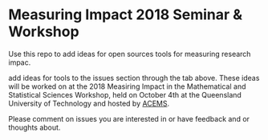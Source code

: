 # Measuring Impact 2018 Seminar & Workshop

Use this repo to add ideas for open sources tools for measuring research impac. 

add ideas for tools to the issues section through the tab above. These ideas will be worked on at the 2018 Measiring Impact in the Mathematical and Statistical Sciences Workshop, held on October 4th at the Queensland University of Technology and hosted by [ACEMS](www.acems.org.au). 

Please comment on issues you are interested in or have feedback and or thoughts about. 
